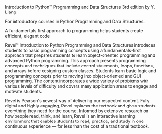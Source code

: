 
 Introduction to Python™ Programming and Data Structures 3rd edition by Y. Liang
 
 For introductory courses in Python Programming and Data Structures.



A fundamentals first approach to programming helps students create efficient, elegant code 

Revel™ Introduction to Python Programming and Data Structures introduces students to basic programming concepts using a fundamentals-first approach that prepares students to learn object-oriented programming and advanced Python programming. This approach presents programming concepts and techniques that include control statements, loops, functions, and arrays before designing custom classes. Students learn basic logic and programming concepts prior to moving into object-oriented and GUI programming. The content incorporates a wide variety of problems with various levels of difficulty and covers many application areas to engage and motivate students.



Revel is Pearson's newest way of delivering our respected content. Fully digital and highly engaging, Revel replaces the textbook and gives students everything they need for the course. Informed by extensive research on how people read, think, and learn, Revel is an interactive learning environment that enables students to read, practice, and study in one continuous experience — for less than the cost of a traditional textbook.
